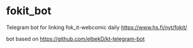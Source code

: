 # fokit_bot
Telegram bot for linking fok_it-webcomic daily
https://www.hs.fi/nyt/fokit/

bot based on https://github.com/elbekD/kt-telegram-bot
